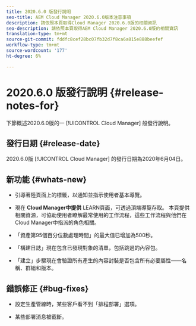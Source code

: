 ```yaml
---
title: 2020.6.0 版發行說明
seo-title: AEM Cloud Manager 2020.6.0版本注意事項
description: 請依照本頁取得Cloud Manager 2020.6.0版的相關資訊
seo-description: 請依照本頁取得AEM Cloud Manager 2020.6.0版的相關資訊
translation-type: tm+mt
source-git-commit: fddfc8cef28bc07fb32d7f8ca6a815e888beefef
workflow-type: tm+mt
source-wordcount: '177'
ht-degree: 6%

---
```


# 2020.6.0 版發行說明 {#release-notes-for}

下節概述2020.6.0版的一 [!UICONTROL Cloud Manager] 般發行說明。

## 發行日期 {#release-date}

2020.6.0版 [!UICONTROL Cloud Manager] 的發行日期為2020年6月04日。

## 新功能 {#whats-new}

* 引導著陸頁面上的標籤，以通知並指示使用者基本導覽。

* 現在 **Cloud Manager中提供** LEARN頁面，可透過頂端導覽存取。 本頁提供相關資源，可協助使用者瞭解最常使用的工作流程，這些工作流程與他們在Cloud Manager中指派的角色相關。

* 「資產第95個百分位數處理時間」的最大值已增加為500秒。

* 「構建日誌」現在包含已發現對象的清單，包括跳過的內容包。

* 「建立」步驟現在會驗證所有產生的內容封裝是否包含所有必要屬性——名稱、群組和版本。

## 錯誤修正 {#bug-fixes}

* 設定生產管線時，某些客戶看不到「排程部署」選項。

* 某些部署消息被截斷。
